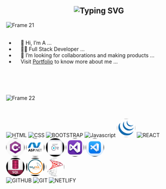 <h2 align="center"><img src="https://readme-typing-svg.demolab.com?font=Fira+Code&pause=1000&color=9B72FF&random=false&width=435&lines=%22Learning%2C+Living%2C+and+Leveling+up.%22" alt="Typing SVG" />

</h2>

<a href="" align="left"><img align="left" width="122" alt="Frame 21" src="https://github.com/vinodjangid07/vinodjangid07/assets/86096184/fc2c1204-e65d-442c-b3b2-c640474b91d6"></a>
<br><br>

<ul align="right">
  <li align="left">&nbsp;&nbsp;&nbsp;&nbsp;👋 Hi, I’m A ...</li>
  <li align="left">&nbsp;&nbsp;&nbsp;&nbsp;👨‍💻 Full Stack Developer  ...</li>
  
  <li align="left">&nbsp;&nbsp;&nbsp;&nbsp;💞️ I’m looking for collaborations and making products ...</li>
  <li align="left">&nbsp;&nbsp;&nbsp;&nbsp;Visit  <a href="https://krisha.netlify.app" target="_blank">Portfolio</a> to know more about me ...</li>
</ul>
<br><br><br><br>
<img width="137" alt="Frame 22" src="https://github.com/vinodjangid07/vinodjangid07/assets/86096184/96fc909c-2e49-4d81-8f7e-b46471d60e53">
<br><br><br>
<p>
<img src="https://github.com/vinodjangid07/vinodjangid07/assets/86096184/ba7d4b8c-8fcf-43d4-8aaa-81977ca5d252" alt="HTML" height="50" title="HTML">
<img src="https://github.com/vinodjangid07/vinodjangid07/assets/86096184/4e342502-fa63-4699-8f2d-06c5150171b4" alt="CSS" height="50" title="CSS">
<img src="https://github.com/vinodjangid07/vinodjangid07/assets/86096184/57cd976e-c49d-49b6-8dcc-038f23f1963e" alt="BOOTSTRAP" height="50" title="BOOTSTRAP">
<img src="https://github.com/vinodjangid07/vinodjangid07/assets/86096184/9e6de8bd-99ad-4e43-a3c1-9f74b9f138ad" alt="Javascript" height="50" title="JS">
<img src="https://github.com/SnehBhatt-0804/SnehBhatt-0804/blob/main/Untitled%20design%20(1).png" alt="JQ" height="50" title="JQ" style="border-radius:50px">
<img src="https://github.com/JobanputraKrisha-1907/JobanputraKrisha-1907/blob/main/Untitled%20design%20.png" alt="REACT" height="50" title="REACT"><br>
<img src="https://github.com/SnehBhatt-0804/SnehBhatt-0804/blob/main/Untitled%20design%20(4).png" alt="ac" height="50" title="ac" style="border-radius:50px">
  <img src="https://github.com/SnehBhatt-0804/SnehBhatt-0804/blob/main/Untitled%20design%20(3).png" alt="ac" height="50" title="ac" style="border-radius:50px">
  <img src="https://github.com/SnehBhatt-0804/SnehBhatt-0804/blob/main/Untitled%20design%20(8).png" alt="ac" height="50" title="ac" style="border-radius:50px">
  <img src="https://github.com/SnehBhatt-0804/SnehBhatt-0804/blob/main/Untitled%20design%20(5).png" alt="ac" height="50" title="ac" style="border-radius:50px">
  <img src="https://github.com/SnehBhatt-0804/SnehBhatt-0804/blob/main/Untitled%20design%20(6).png" alt="ac" height="50" title="ac" style="border-radius:50px">
 <br>
    <img src="https://github.com/SnehBhatt-0804/SnehBhatt-0804/blob/main/Untitled%20design%20(9).png" alt="ac" height="50" title="ac" style="border-radius:50px">
    <img src="https://github.com/SnehBhatt-0804/SnehBhatt-0804/blob/main/Untitled%20design%20(10).png" alt="ac" height="50" title="ac" style="border-radius:50px">
    <img src="https://github.com/SnehBhatt-0804/SnehBhatt-0804/blob/main/Untitled%20design%20(11).png" alt="ac" height="50" title="ac" style="border-radius:50px"><br>
<img src="https://github.com/vinodjangid07/vinodjangid07/assets/86096184/bd7bc243-8e54-4a12-97b7-593e4b860bc4" alt="GITHUB" height="50" title="GITHUB">
<img src="https://github.com/vinodjangid07/vinodjangid07/assets/86096184/259907ba-c4ff-4fa3-9d49-6827409fcd4b" alt="GIT" height="50" title="GIT">
<img src="https://github.com/vinodjangid07/vinodjangid07/assets/86096184/0fdebf20-d402-42ae-bc7d-5650a5ddc0fb" alt="NETLIFY" height="50" title="NETLIFY">
</p>

